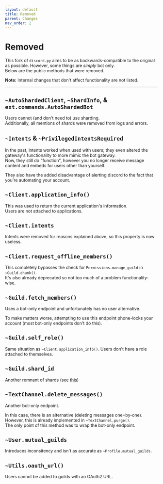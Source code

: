 ```yaml
---
layout: default
title: Removed
parent: Changes
nav_order: 2
---
```


# Removed
This fork of `discord.py` aims to be as backwards-compatible to the original as possible. However, some things are *simply* bot only.  
Below are the public methods that were removed.

**Note:** Internal changes that don't affect functionality are not listed.

--------

## `~AutoShardedClient`, `~ShardInfo`, & `ext.commands.AutoShardedBot`
Users cannot (and don't need to) use sharding.  
Additionally, all mentions of shards were removed from logs and errors.

## `~Intents` & `~PrivilegedIntentsRequired`
In the past, intents worked when used with users; they even altered the gateway's functionality to more mimic the bot gateway.  
Now, they still do "function", however you no longer receive message content and embeds for users other than yourself.

They also have the added disadvantage of alerting discord to the fact that you're automating your account.

## `~Client.application_info()`
This was used to return the current application's information.  
Users are not attached to applications.

## `~Client.intents`
Intents were removed for reasons explained above, so this property is now useless.

## `~Client.request_offline_members()`
This completely bypasses the check for `Permissions.manage_guild` in `~Guild.chunk()`.  
It's also already deprecated so not too much of a problem functionality-wise.

## `~Guild.fetch_members()`
Uses a bot-only endpoint and unfortunately has no user alternative.

To make matters worse, attempting to use this endpoint phone-locks your account (most bot-only endpoints don't do this).

## `~Guild.self_role()`
Same situation as `~Client.application_info()`. Users don't have a role attached to themselves.

## `~Guild.shard_id`
Another remnant of shards (see [this](#autoshardedclient-shardinfo--autoshardedbot))

## `~TextChannel.delete_messages()`
Another bot-only endpoint.

In this case, there is an alternative (deleting messages one=by-one).  
However, this is already implemented in `~TextChannel.purge()`.  
The only point of this method was to wrap the bot-only endpoint.

## `~User.mutual_guilds`
Introduces inconsitency and isn't as accurate as `~Profile.mutual_guilds`.

## `~Utils.oauth_url()`
Users cannot be added to guilds with an OAuth2 URL.
